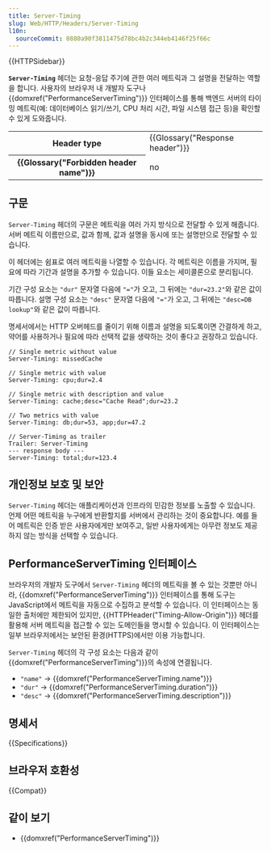 ```yaml
---
title: Server-Timing
slug: Web/HTTP/Headers/Server-Timing
l10n:
  sourceCommit: 0880a90f3811475d78bc4b2c344eb4146f25f66c
---
```


{{HTTPSidebar}}

**`Server-Timing`** 헤더는 요청-응답 주기에 관한 여러 메트릭과 그 설명을 전달하는 역할을 합니다. 사용자의 브라우저 내 개발자 도구나 {{domxref("PerformanceServerTiming")}} 인터페이스를 통해 백엔드 서버의 타이밍 메트릭(예: 데이터베이스 읽기/쓰기, CPU 처리 시간, 파일 시스템 접근 등)을 확인할 수 있게 도와줍니다.

<table class="properties">
  <tbody>
    <tr>
      <th scope="row">Header type</th>
      <td>{{Glossary("Response header")}}</td>
    </tr>
    <tr>
      <th scope="row">{{Glossary("Forbidden header name")}}</th>
      <td>no</td>
    </tr>
  </tbody>
</table>

## 구문

`Server-Timing` 헤더의 구문은 메트릭을 여러 가지 방식으로 전달할 수 있게 해줍니다. 서버 메트릭 이름만으로, 값과 함께, 값과 설명을 동시에 또는 설명만으로 전달할 수 있습니다.

이 헤더에는 쉼표로 여러 메트릭을 나열할 수 있습니다. 각 메트릭은 이름을 가지며, 필요에 따라 기간과 설명을 추가할 수 있습니다. 이들 요소는 세미콜론으로 분리됩니다.

기간 구성 요소는 `"dur"` 문자열 다음에 `"="`가 오고, 그 뒤에는 `"dur=23.2"`와 같은 값이 따릅니다.
설명 구성 요소는 `"desc"` 문자열 다음에 `"="`가 오고, 그 뒤에는 `"desc=DB lookup"`와 같은 값이 따릅니다.

명세서에서는 HTTP 오버헤드를 줄이기 위해 이름과 설명을 되도록이면 간결하게 하고, 약어를 사용하거나 필요에 따라 선택적 값을 생략하는 것이 좋다고 권장하고 있습니다.

```http
// Single metric without value
Server-Timing: missedCache

// Single metric with value
Server-Timing: cpu;dur=2.4

// Single metric with description and value
Server-Timing: cache;desc="Cache Read";dur=23.2

// Two metrics with value
Server-Timing: db;dur=53, app;dur=47.2

// Server-Timing as trailer
Trailer: Server-Timing
--- response body ---
Server-Timing: total;dur=123.4
```

## 개인정보 보호 및 보안

`Server-Timing` 헤더는 애플리케이션과 인프라의 민감한 정보를 노출할 수 있습니다. 언제 어떤 메트릭을 누구에게 반환할지를 서버에서 관리하는 것이 중요합니다. 예를 들어 메트릭은 인증 받은 사용자에게만 보여주고, 일반 사용자에게는 아무런 정보도 제공하지 않는 방식을 선택할 수 있습니다.

## PerformanceServerTiming 인터페이스

브라우저의 개발자 도구에서 `Server-Timing` 헤더의 메트릭을 볼 수 있는 것뿐만 아니라, {{domxref("PerformanceServerTiming")}} 인터페이스를 통해 도구는 JavaScript에서 메트릭을 자동으로 수집하고 분석할 수 있습니다. 이 인터페이스는 동일한 출처에만 제한되어 있지만, {{HTTPHeader("Timing-Allow-Origin")}} 헤더를 활용해 서버 메트릭을 접근할 수 있는 도메인들을 명시할 수 있습니다. 이 인터페이스는 일부 브라우저에서는 보안된 환경(HTTPS)에서만 이용 가능합니다.

`Server-Timing` 헤더의 각 구성 요소는 다음과 같이 {{domxref("PerformanceServerTiming")}}의 속성에 연결됩니다.

- `"name"` -> {{domxref("PerformanceServerTiming.name")}}
- `"dur"` -> {{domxref("PerformanceServerTiming.duration")}}
- `"desc"` -> {{domxref("PerformanceServerTiming.description")}}

## 명세서

{{Specifications}}

## 브라우저 호환성

{{Compat}}

## 같이 보기

- {{domxref("PerformanceServerTiming")}}
